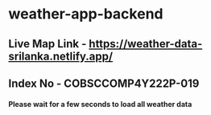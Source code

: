 # weather-app-backend

## Live Map Link - https://weather-data-srilanka.netlify.app/

## Index No - COBSCCOMP4Y222P-019 

#### Please wait for a few seconds to load all weather data
